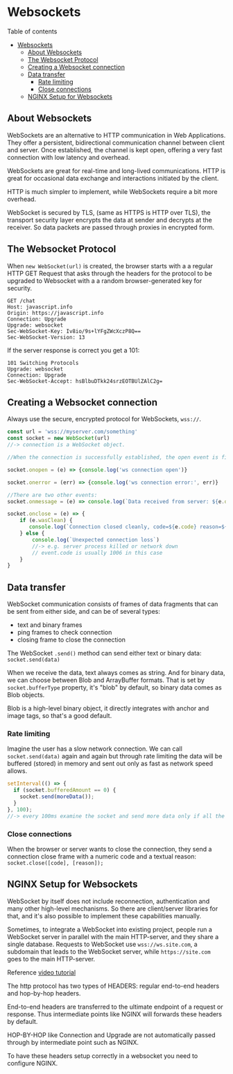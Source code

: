 # Websockets
Table of contents
- [Websockets](#websockets)
	- [About Websockets](#about-websockets)
	- [The Websocket Protocol](#the-websocket-protocol)
	- [Creating a Websocket connection](#creating-a-websocket-connection)
	- [Data transfer](#data-transfer)
		- [Rate limiting](#rate-limiting)
		- [Close connections](#close-connections)
	- [NGINX Setup for Websockets](#nginx-setup-for-websockets)

## About Websockets
WebSockets are an alternative to HTTP communication in Web Applications. They offer a persistent, bidirectional communication channel between client and server. Once established, the channel is kept open, offering a very fast connection with low latency and overhead.

WebSockets are great for real-time and long-lived communications. HTTP is great for occasional data exchange and interactions initiated by the client.

HTTP is much simpler to implement, while WebSockets require a bit more overhead.

WebSocket is secured by TLS, (same as HTTPS is HTTP over TLS), the transport security layer encrypts the data at sender and decrypts at the receiver. So data packets are passed through proxies in encrypted form.

## The Websocket Protocol
When `new WebSocket(url)` is created, the browser starts with a a regular HTTP GET Request that asks through the headers for the protocol to be upgraded to Websocket with a a random browser-generated key for security.
```
GET /chat
Host: javascript.info
Origin: https://javascript.info
Connection: Upgrade
Upgrade: websocket
Sec-WebSocket-Key: Iv8io/9s+lYFgZWcXczP8Q==
Sec-WebSocket-Version: 13
```
If the server response is correct you get a 101:
```
101 Switching Protocols
Upgrade: websocket
Connection: Upgrade
Sec-WebSocket-Accept: hsBlbuDTkk24srzEOTBUlZAlC2g=
```
## Creating a Websocket connection
Always use the secure, encrypted protocol for WebSockets, `wss://`.
```Javascript
const url = 'wss://myserver.com/something'
const socket = new WebSocket(url)
//-> connection is a WebSocket object.

//When the connection is successfully established, the open event is fired.

socket.onopen = (e) => {console.log('ws connection open')}

socket.onerror = (err) => {console.log('ws connection error:', err)}

//There are two other events:
socket.onmessage = (e) => console.log(`Data received from server: ${e.data}`)

socket.onclose = (e) => {  
	if (e.wasClean) {
	   console.log(`Connection closed cleanly, code=${e.code} reason=${e.reason}`);
	} else {
		console.log(`Unexpected connection loss`)
		//-> e.g. server process killed or network down
		// event.code is usually 1006 in this case
	}
}
```
## Data transfer
WebSocket communication consists of frames of data fragments that can be sent from either side, and can be of several types:
- text and binary frames
- ping frames to check connection
- closing frame to close the connection

The WebSocket `.send()` method can send either text or binary data: `socket.send(data)`

When we receive the data, text always comes as string. And for binary data, we can choose between Blob and ArrayBuffer formats. That is set by `socket.bufferType` property, it's "blob" by default, so binary data comes as Blob objects.

Blob is a high-level binary object, it directly integrates with anchor and image tags, so that's a good default.

### Rate limiting
Imagine the user has a slow network connection. We can call `socket.send(data)` again and again but through rate limiting the data will be buffered (stored) in memory and sent out only as fast as network speed allows.
```javascript
setInterval(() => {
  if (socket.bufferedAmount == 0) {
    socket.send(moreData());
  }
}, 100);
//-> every 100ms examine the socket and send more data only if all the existing data was sent out
```
### Close connections
When the browser or server wants to close the connection, they send a connection close frame with a numeric code and a textual reason: `socket.close([code], [reason]);`

## NGINX Setup for Websockets
WebSocket by itself does not include reconnection, authentication and many other high-level mechanisms. So there are client/server libraries for that, and it's also possible to implement these capabilities manually.

Sometimes, to integrate a WebSocket into existing project, people run a WebSocket server in parallel with the main HTTP-server, and they share a single database. Requests to WebSocket use `wss://ws.site.com`, a subdomain that leads to the WebSocket server, while `https://site.com` goes to the main HTTP-server.

Reference [video tutorial](https://www.youtube.com/watch?v=zutCD7HMgwA)

The http protocol has two types of HEADERS: regular end-to-end headers and hop-by-hop headers.

End-to-end headers are transferred to the ultimate endpoint of a request or response. Thus intermediate points like NGINX will forwards these headers by default.

HOP-BY-HOP like Connection and Upgrade are not automatically passed through by intermediate point such as NGINX.

To have these headers setup correctly in a websocket you need to configure NGINX.